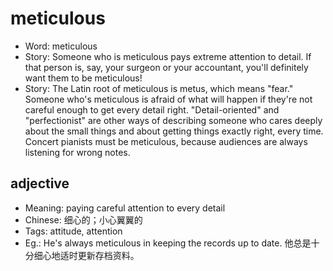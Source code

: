 # meticulous

- Word: meticulous
- Story: Someone who is meticulous pays extreme attention to detail. If that person is, say, your surgeon or your accountant, you'll definitely want them to be meticulous!
- Story: The Latin root of meticulous is metus, which means "fear." Someone who's meticulous is afraid of what will happen if they're not careful enough to get every detail right. "Detail-oriented" and "perfectionist" are other ways of describing someone who cares deeply about the small things and about getting things exactly right, every time. Concert pianists must be meticulous, because audiences are always listening for wrong notes.

## adjective

- Meaning: paying careful attention to every detail
- Chinese: 细心的；小心翼翼的
- Tags: attitude, attention
- Eg.: He's always meticulous in keeping the records up to date. 他总是十分细心地适时更新存档资料。

